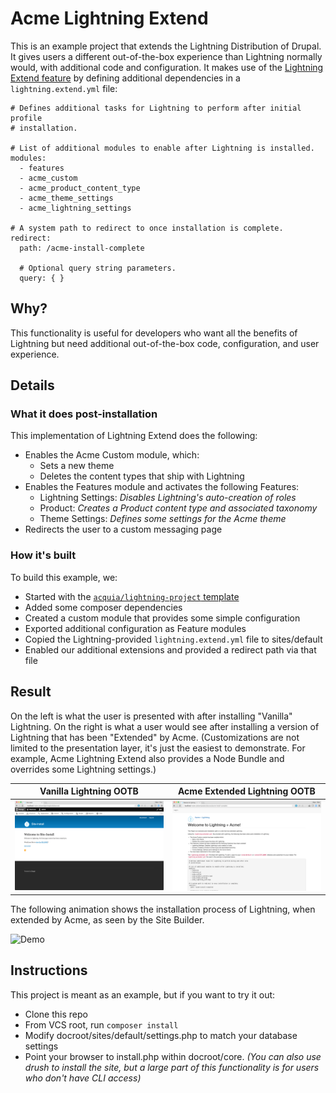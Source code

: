 # Acme Lightning Extend

This is an example project that extends the Lightning Distribution of Drupal. It gives users a different out-of-the-box experience than Lightning normally would, with additional code and configuration. It makes use of the [Lightning Extend feature](https://www.drupal.org/node/2734507#comment-11298551) by defining additional dependencies in a `lightning.extend.yml` file:

```
# Defines additional tasks for Lightning to perform after initial profile
# installation.

# List of additional modules to enable after Lightning is installed.
modules:
  - features
  - acme_custom
  - acme_product_content_type
  - acme_theme_settings
  - acme_lightning_settings

# A system path to redirect to once installation is complete.
redirect:
  path: /acme-install-complete

  # Optional query string parameters.
  query: { }

```

## Why?

This functionality is useful for developers who want all the benefits of Lightning but need additional out-of-the-box code, configuration, and user experience.

## Details

### What it does post-installation

This implementation of Lightning Extend does the following:

* Enables the Acme Custom module, which:
  * Sets a new theme
  * Deletes the content types that ship with Lightning
* Enables the Features module and activates the following Features:
  * Lightning Settings: _Disables Lightning's auto-creation of roles_
  * Product: _Creates a Product content type and associated taxonomy_
  * Theme Settings: _Defines some settings for the Acme theme_
* Redirects the user to a custom messaging page

### How it's built

To build this example, we:

* Started with the [`acquia/lightning-project` template](https://github.com/acquia/lightning-project)
* Added some composer dependencies
* Created a custom module that provides some simple configuration
* Exported additional configuration as Feature modules
* Copied the Lightning-provided `lightning.extend.yml` file to sites/default
* Enabled our additional extensions and provided a redirect path via that file


## Result

On the left is what the user is presented with after installing "Vanilla" Lightning. On the right is what a user would see after installing a version of Lightning that has been "Extended" by Acme. (Customizations are not limited to the presentation layer, it's just the easiest to demonstrate. For example, Acme Lightning Extend also provides a Node Bundle and overrides some Lightning settings.)

| Vanilla Lightning OOTB                                     | Acme Extended Lightning OOTB                                              |
|------------------------------------------------------------|---------------------------------------------------------------------------|
| ![OOTB Vanilla](demo-assets/lightning--install-result.png) | ![OOTB Acme Extended](demo-assets/lightning-extended--install-result.png) |

The following animation shows the installation process of Lightning, when extended by Acme, as seen by the Site Builder.

![Demo](demo-assets/extend-lightning.gif)

## Instructions

This project is meant as an example, but if you want to try it out:

* Clone this repo
* From VCS root, run `composer install`
* Modify docroot/sites/default/settings.php to match your database settings
* Point your browser to install.php within docroot/core. _(You can also use drush to install the site, but a large part of this functionality is for users who don't have CLI access)_


